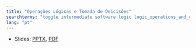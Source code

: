 ```yaml
---
title: "Operaçôes Lógicas e Tomada de Deicisões"
searchterms: "toggle intermediate software logic logic_operations_and_descision_making logic_block operaçôes_lógicas_e_tomada_de_deicisões"
lang: "pt"
---
```

 <ul>
 <li class="ng-binding">Slides:
 <a href="ProgrammingLessons/intermediate/Logic.pptx">PPTX</a>,
 <a href="ProgrammingLessons/intermediate/Logic.pdf">PDF</a>
 </li>
 </ul>
